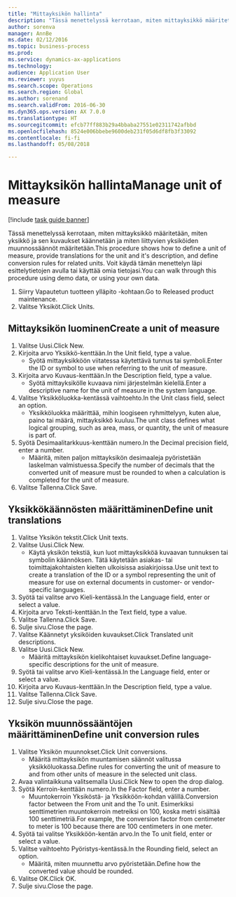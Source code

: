 ```yaml
--- 
title: "Mittayksikön hallinta"
description: "Tässä menettelyssä kerrotaan, miten mittayksikkö määritetään, miten yksikkö ja sen kuvaukset käännetään ja miten liittyvien yksiköiden muunnossäännöt määritetään."
author: sorenva
manager: AnnBe
ms.date: 02/12/2016
ms.topic: business-process
ms.prod: 
ms.service: dynamics-ax-applications
ms.technology: 
audience: Application User
ms.reviewer: yuyus
ms.search.scope: Operations
ms.search.region: Global
ms.author: sorenand
ms.search.validFrom: 2016-06-30
ms.dyn365.ops.version: AX 7.0.0
ms.translationtype: HT
ms.sourcegitcommit: efcb77ff883b29a4bbaba27551e02311742afbbd
ms.openlocfilehash: 8524e006bbebe9600deb231f05d6df8fb3f33092
ms.contentlocale: fi-fi
ms.lasthandoff: 05/08/2018

---
```

# <a name="manage-unit-of-measure"></a><span data-ttu-id="e2b8d-103">Mittayksikön hallinta</span><span class="sxs-lookup"><span data-stu-id="e2b8d-103">Manage unit of measure</span></span>

[!include [task guide banner](../../includes/task-guide-banner.md)]

<span data-ttu-id="e2b8d-104">Tässä menettelyssä kerrotaan, miten mittayksikkö määritetään, miten yksikkö ja sen kuvaukset käännetään ja miten liittyvien yksiköiden muunnossäännöt määritetään.</span><span class="sxs-lookup"><span data-stu-id="e2b8d-104">This procedure shows how to define a unit of measure, provide translations for the unit and it's description, and define conversion rules for related units.</span></span> <span data-ttu-id="e2b8d-105">Voit käydä tämän menettelyn läpi esittelytietojen avulla tai käyttää omia tietojasi.</span><span class="sxs-lookup"><span data-stu-id="e2b8d-105">You can walk through this procedure using demo data, or using your own data.</span></span>

1. <span data-ttu-id="e2b8d-106">Siirry Vapautetun tuotteen ylläpito -kohtaan.</span><span class="sxs-lookup"><span data-stu-id="e2b8d-106">Go to Released product maintenance.</span></span>
2. <span data-ttu-id="e2b8d-107">Valitse Yksiköt.</span><span class="sxs-lookup"><span data-stu-id="e2b8d-107">Click Units.</span></span>

## <a name="create-a-unit-of-measure"></a><span data-ttu-id="e2b8d-108">Mittayksikön luominen</span><span class="sxs-lookup"><span data-stu-id="e2b8d-108">Create a unit of measure</span></span>
1. <span data-ttu-id="e2b8d-109">Valitse Uusi.</span><span class="sxs-lookup"><span data-stu-id="e2b8d-109">Click New.</span></span>
2. <span data-ttu-id="e2b8d-110">Kirjoita arvo Yksikkö-kenttään.</span><span class="sxs-lookup"><span data-stu-id="e2b8d-110">In the Unit field, type a value.</span></span>
    * <span data-ttu-id="e2b8d-111">Syötä mittayksikköön viitatessa käytettävä tunnus tai symboli.</span><span class="sxs-lookup"><span data-stu-id="e2b8d-111">Enter the ID or symbol to use when referring to the unit of measure.</span></span>  
3. <span data-ttu-id="e2b8d-112">Kirjoita arvo Kuvaus-kenttään.</span><span class="sxs-lookup"><span data-stu-id="e2b8d-112">In the Description field, type a value.</span></span>
    * <span data-ttu-id="e2b8d-113">Syötä mittayksikölle kuvaava nimi järjestelmän kielellä.</span><span class="sxs-lookup"><span data-stu-id="e2b8d-113">Enter a descriptive name for the unit of measure in the system language.</span></span>  
4. <span data-ttu-id="e2b8d-114">Valitse Yksikköluokka-kentässä vaihtoehto.</span><span class="sxs-lookup"><span data-stu-id="e2b8d-114">In the Unit class field, select an option.</span></span>
    * <span data-ttu-id="e2b8d-115">Yksikköluokka määrittää, mihin loogiseen ryhmittelyyn, kuten alue, paino tai määrä, mittayksikkö kuuluu.</span><span class="sxs-lookup"><span data-stu-id="e2b8d-115">The unit class defines what logical grouping, such as area, mass, or quantity, the unit of measure is part of.</span></span>  
5. <span data-ttu-id="e2b8d-116">Syötä Desimaalitarkkuus-kenttään numero.</span><span class="sxs-lookup"><span data-stu-id="e2b8d-116">In the Decimal precision field, enter a number.</span></span>
    * <span data-ttu-id="e2b8d-117">Määritä, miten paljon mittayksikön desimaaleja pyöristetään laskelman valmistuessa.</span><span class="sxs-lookup"><span data-stu-id="e2b8d-117">Specify the number of decimals that the converted unit of measure must be rounded to when a calculation is completed for the unit of measure.</span></span>  
6. <span data-ttu-id="e2b8d-118">Valitse Tallenna.</span><span class="sxs-lookup"><span data-stu-id="e2b8d-118">Click Save.</span></span>

## <a name="define-unit-translations"></a><span data-ttu-id="e2b8d-119">Yksikkökäännösten määrittäminen</span><span class="sxs-lookup"><span data-stu-id="e2b8d-119">Define unit translations</span></span>
1. <span data-ttu-id="e2b8d-120">Valitse Yksikön tekstit.</span><span class="sxs-lookup"><span data-stu-id="e2b8d-120">Click Unit texts.</span></span>
2. <span data-ttu-id="e2b8d-121">Valitse Uusi.</span><span class="sxs-lookup"><span data-stu-id="e2b8d-121">Click New.</span></span>
    * <span data-ttu-id="e2b8d-122">Käytä yksikön tekstiä, kun luot mittayksikköä kuvaavan tunnuksen tai symbolin käännöksen. Tätä käytetään asiakas- tai toimittajakohtaisten kielten ulkoisissa asiakirjoissa.</span><span class="sxs-lookup"><span data-stu-id="e2b8d-122">Use unit text to create a translation of the ID or a symbol representing the unit of measure for use on external documents in customer- or vendor-specific languages.</span></span>  
3. <span data-ttu-id="e2b8d-123">Syötä tai valitse arvo Kieli-kentässä.</span><span class="sxs-lookup"><span data-stu-id="e2b8d-123">In the Language field, enter or select a value.</span></span>
4. <span data-ttu-id="e2b8d-124">Kirjoita arvo Teksti-kenttään.</span><span class="sxs-lookup"><span data-stu-id="e2b8d-124">In the Text field, type a value.</span></span>
5. <span data-ttu-id="e2b8d-125">Valitse Tallenna.</span><span class="sxs-lookup"><span data-stu-id="e2b8d-125">Click Save.</span></span>
6. <span data-ttu-id="e2b8d-126">Sulje sivu.</span><span class="sxs-lookup"><span data-stu-id="e2b8d-126">Close the page.</span></span>
7. <span data-ttu-id="e2b8d-127">Valitse Käännetyt yksiköiden kuvaukset.</span><span class="sxs-lookup"><span data-stu-id="e2b8d-127">Click Translated unit descriptions.</span></span>
8. <span data-ttu-id="e2b8d-128">Valitse Uusi.</span><span class="sxs-lookup"><span data-stu-id="e2b8d-128">Click New.</span></span>
    * <span data-ttu-id="e2b8d-129">Määritä mittayksikön kielikohtaiset kuvaukset.</span><span class="sxs-lookup"><span data-stu-id="e2b8d-129">Define language-specific descriptions for the unit of measure.</span></span>  
9. <span data-ttu-id="e2b8d-130">Syötä tai valitse arvo Kieli-kentässä.</span><span class="sxs-lookup"><span data-stu-id="e2b8d-130">In the Language field, enter or select a value.</span></span>
10. <span data-ttu-id="e2b8d-131">Kirjoita arvo Kuvaus-kenttään.</span><span class="sxs-lookup"><span data-stu-id="e2b8d-131">In the Description field, type a value.</span></span>
11. <span data-ttu-id="e2b8d-132">Valitse Tallenna.</span><span class="sxs-lookup"><span data-stu-id="e2b8d-132">Click Save.</span></span>
12. <span data-ttu-id="e2b8d-133">Sulje sivu.</span><span class="sxs-lookup"><span data-stu-id="e2b8d-133">Close the page.</span></span>

## <a name="define-unit-conversion-rules"></a><span data-ttu-id="e2b8d-134">Yksikön muunnössääntöjen määrittäminen</span><span class="sxs-lookup"><span data-stu-id="e2b8d-134">Define unit conversion rules</span></span>
1. <span data-ttu-id="e2b8d-135">Valitse Yksikön muunnokset.</span><span class="sxs-lookup"><span data-stu-id="e2b8d-135">Click Unit conversions.</span></span>
    * <span data-ttu-id="e2b8d-136">Määritä mittayksikön muuntamisen säännöt valitussa yksikköluokassa.</span><span class="sxs-lookup"><span data-stu-id="e2b8d-136">Define rules for converting the unit of measure to and from other units of measure in the selected unit class.</span></span>  
2. <span data-ttu-id="e2b8d-137">Avaa valintaikkuna valitsemalla Uusi.</span><span class="sxs-lookup"><span data-stu-id="e2b8d-137">Click New to open the drop dialog.</span></span>
3. <span data-ttu-id="e2b8d-138">Syötä Kerroin-kenttään numero.</span><span class="sxs-lookup"><span data-stu-id="e2b8d-138">In the Factor field, enter a number.</span></span>
    * <span data-ttu-id="e2b8d-139">Muuntokerroin Yksiköstä- ja Yksikköön-kohdan välillä.</span><span class="sxs-lookup"><span data-stu-id="e2b8d-139">Conversion factor between the From unit and the To unit.</span></span> <span data-ttu-id="e2b8d-140">Esimerkiksi senttimetrien muuntokerroin metreiksi on 100, koska metri sisältää 100 senttimetriä.</span><span class="sxs-lookup"><span data-stu-id="e2b8d-140">For example, the conversion factor from centimeter to meter is 100 because there are 100 centimeters in one meter.</span></span>  
4. <span data-ttu-id="e2b8d-141">Syötä tai valitse Yksikköön-kentän arvo.</span><span class="sxs-lookup"><span data-stu-id="e2b8d-141">In the To unit field, enter or select a value.</span></span>
5. <span data-ttu-id="e2b8d-142">Valitse vaihtoehto Pyöristys-kentässä.</span><span class="sxs-lookup"><span data-stu-id="e2b8d-142">In the Rounding field, select an option.</span></span>
    * <span data-ttu-id="e2b8d-143">Määritä, miten muunnettu arvo pyöristetään.</span><span class="sxs-lookup"><span data-stu-id="e2b8d-143">Define how the converted value should be rounded.</span></span>  
6. <span data-ttu-id="e2b8d-144">Valitse OK.</span><span class="sxs-lookup"><span data-stu-id="e2b8d-144">Click OK.</span></span>
7. <span data-ttu-id="e2b8d-145">Sulje sivu.</span><span class="sxs-lookup"><span data-stu-id="e2b8d-145">Close the page.</span></span>


